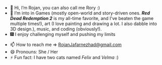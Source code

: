- 👋 Hi, I’m Rojan, you can also call me Rory :)
- 👀 I’m into in Games (mostly open-world and story-driven ones. _**Red Dead Redemption 2**_ is my all-time favorite, and I've beaten the game multiple times!), art (I love painting and drawing a lot. I also dabble into 3D design.), music, and coding (obviously!).
- 🎆 I enjoy challenging myself and pushing my limits
<!-- 🌱 I’m currently learning -->
<!-- - 💞️ I’m looking to collaborate on ... -->
- 📫 How to reach me => RojanJafarnezhad@gmail.com
- 😄 Pronouns: She / Her
- ⚡ Fun fact: I have two cats named _Felix_ and _Velma_ :)

<!---

--->
